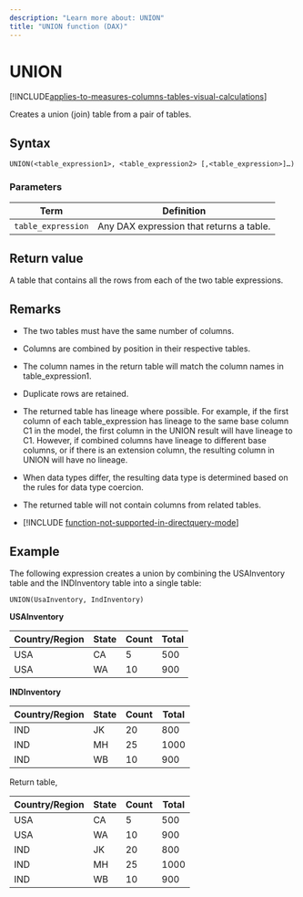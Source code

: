 ```yaml
---
description: "Learn more about: UNION"
title: "UNION function (DAX)"
---
```

# UNION

[!INCLUDE[applies-to-measures-columns-tables-visual-calculations](includes/applies-to-measures-columns-tables-visual-calculations.md)]

Creates a union (join) table from a pair of tables.

## Syntax

```dax
UNION(<table_expression1>, <table_expression2> [,<table_expression>]…)
```

### Parameters

|Term|Definition|
|--------|--------------|
|`table_expression`|Any DAX expression that returns a table.|

## Return value

A table that contains all the rows from each of the two table expressions.

## Remarks

- The two tables must have the same number of columns.

- Columns are combined by position in their respective tables.

- The column names in the return table will match the column names in table_expression1.

- Duplicate rows are retained.

- The returned table has lineage where possible. For example, if the first column of each table_expression has lineage to the same base column C1 in the model, the first column in the UNION result will have lineage to C1. However, if combined columns have lineage to different base columns, or if there is an extension column, the resulting column in UNION will have no lineage.

- When data types differ, the resulting data type is determined based on the rules for data type coercion.

- The returned table will not contain columns from related tables.

- [!INCLUDE [function-not-supported-in-directquery-mode](includes/function-not-supported-in-directquery-mode.md)]

## Example

The following expression creates a union by combining the USAInventory table and the INDInventory table into a single table:

```dax
UNION(UsaInventory, IndInventory)
```

**USAInventory**

|Country/Region|State|Count|Total|
|-----------|---------|---------|---------|
|USA|CA|5|500|
|USA|WA|10|900|

**INDInventory**

|Country/Region|State|Count|Total|
|-----------|---------|---------|---------|
|IND|JK|20|800|
|IND|MH|25|1000|
|IND|WB|10|900|

Return table,

|Country/Region|State|Count|Total|
|-----------|---------|---------|---------|
|USA|CA|5|500|
|USA|WA|10|900|
|IND|JK|20|800|
|IND|MH|25|1000|
|IND|WB|10|900|
